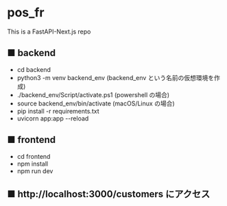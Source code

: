 # pos_fr

This is a FastAPI-Next.js repo

## ■ backend
- cd backend
- python3 -m venv backend_env (backend_env という名前の仮想環境を作成)
- ./backend_env/Script/activate.ps1 (powershell の場合)
- source backend_env/bin/activate (macOS/Linux の場合)
- pip install -r requirements.txt
- uvicorn app:app --reload

## ■ frontend
- cd frontend
- npm install
- npm run dev

## ■ http://localhost:3000/customers にアクセス
